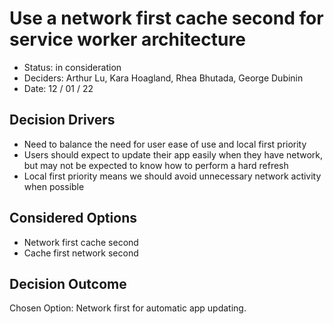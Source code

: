 # Use a network first cache second for service worker architecture 

- Status: in consideration
- Deciders: Arthur Lu, Kara Hoagland, Rhea Bhutada, George Dubinin
- Date: 12 / 01 / 22

## Decision Drivers

- Need to balance the need for user ease of use and local first priority
- Users should expect to update their app easily when they have network, but may not be expected to know how to perform a hard refresh
- Local first priority means we should avoid unnecessary network activity when possible

## Considered Options
- Network first cache second
- Cache first network second

## Decision Outcome

Chosen Option: Network first for automatic app updating.
